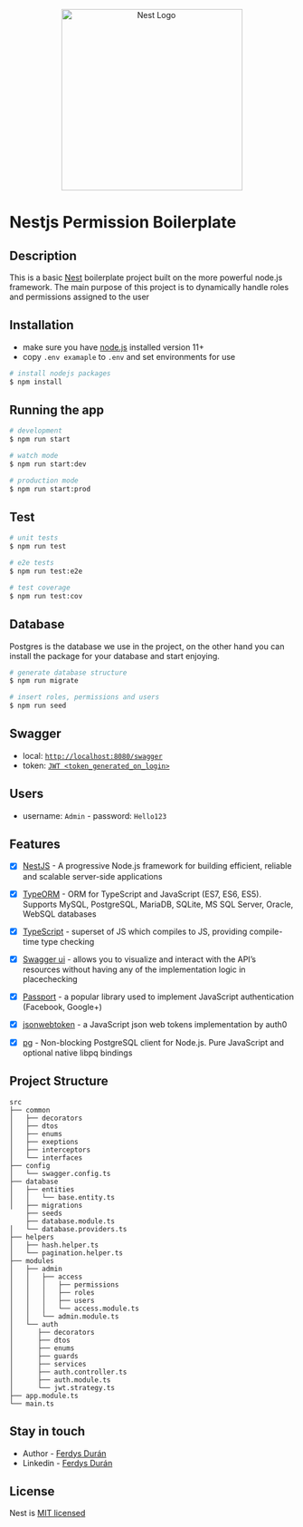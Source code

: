 <p align="center">
  <a href="http://nestjs.com/" target="blank"><img src="https://nestjs.com/img/logo_text.svg" width="320" alt="Nest Logo" /></a>
</p>

[circleci-image]: https://img.shields.io/circleci/build/github/nestjs/nest/master?token=abc123def456
[circleci-url]: https://circleci.com/gh/nestjs/nest

# Nestjs Permission Boilerplate
## Description

This is a basic [Nest](https://github.com/nestjs/nest) boilerplate project built on the more powerful node.js framework. The main purpose of this project is to dynamically handle roles and permissions assigned to the user

## Installation
- make sure you have [node.js](https://nodejs.org/) installed version 11+
- copy `.env examaple` to `.env` and set environments for use
```bash
# install nodejs packages
$ npm install
```

## Running the app

```bash
# development
$ npm run start

# watch mode
$ npm run start:dev

# production mode
$ npm run start:prod
```

## Test

```bash
# unit tests
$ npm run test

# e2e tests
$ npm run test:e2e

# test coverage
$ npm run test:cov
```
## Database
Postgres is the database we use in the project, on the other hand you can install the package for your database and start enjoying.

```bash
# generate database structure
$ npm run migrate

# insert roles, permissions and users
$ npm run seed
```

## Swagger

- local: [`http://localhost:8080/swagger`](http://localhost:8080/api/v1/swagger)
- token: [`JWT <token_generated_on_login>`](http://localhost:8080/swagger/#/Auth/AuthController_login)

## Users
- username: `Admin` - password: `Hello123`

## Features

- [x]  [NestJS](https://github.com/nestjs/nest) - A progressive Node.js framework for building efficient, reliable and scalable server-side applications
- [x]  [TypeORM](http://typeorm.io/) - ORM for TypeScript and JavaScript (ES7, ES6, ES5). Supports MySQL, PostgreSQL, MariaDB, SQLite, MS SQL Server, Oracle, WebSQL databases
- [x]  [TypeScript](https://github.com/Microsoft/TypeScript) - superset of JS which compiles to JS, providing compile-time type checking
- [x]  [Swagger ui](https://swagger.io/tools/swagger-ui) - allows you to visualize and interact with the API’s resources without having any of the implementation logic in placechecking
- [x]  [Passport](http://www.passportjs.org/packages/passport-jwt/) - a popular library used to implement JavaScript authentication (Facebook, Google+)
- [x]  [jsonwebtoken](https://github.com/auth0/node-jsonwebtoken) - a JavaScript json web tokens implementation by auth0
- [x]  [pg](https://github.com/brianc/node-postgres) - Non-blocking PostgreSQL client for Node.js. Pure JavaScript and optional native libpq bindings


## Project Structure 

```
src
├── common
│   ├── decorators
│   ├── dtos
│   ├── enums
│   ├── exeptions
│   ├── interceptors
│   └── interfaces
├── config
│   └── swagger.config.ts
├── database
│   ├── entities
│   │   └── base.entity.ts
│   ├── migrations
    ├── seeds
    ├── database.module.ts
│   └── database.providers.ts
├── helpers
│   ├── hash.helper.ts
│   └── pagination.helper.ts
├── modules
│   ├── admin
│   │   ├── access
│   │   │   ├── permissions
│   │   │   ├── roles
│   │   │   ├── users
│   │   │   └── access.module.ts
│   │   └── admin.module.ts    
│   └── auth
│      ├── decorators
│      ├── dtos
│      ├── enums
│      ├── guards
│      ├── services
│      ├── auth.controller.ts
│      ├── auth.module.ts
│      └── jwt.strategy.ts
├── app.module.ts
└── main.ts
```

## Stay in touch

- Author - [Ferdys Durán](https://github.com/Ferdysd96)
- Linkedin - [Ferdys Durán](https://www.linkedin.com/in/ferdys-dur%C3%A1n-055a10187/)

## License

Nest is [MIT licensed](https://github.com/nestjs/nest/blob/master/LICENSE)
